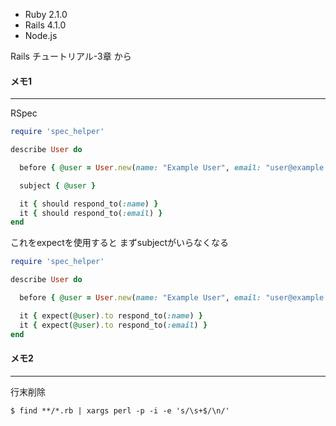  * Ruby 2.1.0 
 * Rails 4.1.0
 * Node.js

Rails チュートリアル-3章 から


#### メモ1
******

RSpec
```ruby
require 'spec_helper'

describe User do

  before { @user = User.new(name: "Example User", email: "user@example.com") }

  subject { @user }

  it { should respond_to(:name) }
  it { should respond_to(:email) }
end
```

これをexpectを使用すると
まずsubjectがいらなくなる

```ruby
require 'spec_helper'

describe User do

  before { @user = User.new(name: "Example User", email: "user@example.com") }

  it { expect(@user).to respond_to(:name) }
  it { expect(@user).to respond_to(:email) }
end
```

#### メモ2
******

行末削除
```
$ find **/*.rb | xargs perl -p -i -e 's/\s+$/\n/'
```

